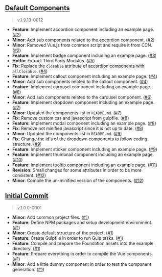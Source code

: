 [Default Components](https://github.com/sirthxalot/vue-foundation-components/milestone/1)
------------------------------------------------------------------------------------- 

> v.1.9.13-0012

* **Feature**: Implement accordion component including an example page. ([#2](https://github.com/sirthxalot/vue-foundation-components/issues/2))
* **Minor**: Add sub components related to the accordion component. ([#2](https://github.com/sirthxalot/vue-foundation-components/issues/2))
* **Minor**: Removed Vue.js from common script and require it from CDN. ([#2](https://github.com/sirthxalot/vue-foundation-components/issues/2))
* **Feature**: Implement badge component including an example page. ([#3](https://github.com/sirthxalot/vue-foundation-components/issues/3))
* **Hotfix**: Extract Third Party Modules. ([#5](https://github.com/sirthxalot/vue-foundation-components/issues/5))
* **Fix**: Replace the `closable` attribute of accordion components with `allClosable`. ([#4](https://github.com/sirthxalot/vue-foundation-components/issues/4))
* **Feature**: Implement callout component including an example page. ([#4](https://github.com/sirthxalot/vue-foundation-components/issues/4))
* **Minor**: Add sub components related to the callout component. ([#4](https://github.com/sirthxalot/vue-foundation-components/issues/4))
* **Feature**: Implement carousel component including an example page. ([#6](https://github.com/sirthxalot/vue-foundation-components/issues/6))
* **Minor**: Add sub components related to the carousel component. ([#6](https://github.com/sirthxalot/vue-foundation-components/issues/6))
* **Feature**: Implement dropdown component including an example page. ([#7](https://github.com/sirthxalot/vue-foundation-components/issues/7))
* **Minor**: Updated the components list in `README.md`. ([#7](https://github.com/sirthxalot/vue-foundation-components/issues/7))
* **Fix**: Remove custom css and javascript from gulpfile. ([#8](https://github.com/sirthxalot/vue-foundation-components/issues/8))
* **Feature**: Implement modal component including an example page. ([#8](https://github.com/sirthxalot/vue-foundation-components/issues/8))
* **Fix**: Remove not minified javascript since it is not up to date. ([#8](https://github.com/sirthxalot/vue-foundation-components/issues/8))
* **Minor**: Updated the components list in `README.md`. ([#9](https://github.com/sirthxalot/vue-foundation-components/issues/9))
* **Fix**: Change the id's of the dropdown components to follow coding structure. ([#9](https://github.com/sirthxalot/vue-foundation-components/issues/9))
* **Feature**: Implement sticker component including an example page. ([#9](https://github.com/sirthxalot/vue-foundation-components/issues/9))
* **Feature**: Implement thumbnail component including an example page. ([#10](https://github.com/sirthxalot/vue-foundation-components/issues/10))
* **Feature**: Implement tooltip component including an example page. ([#11](https://github.com/sirthxalot/vue-foundation-components/issues/11))
* **Revision**: Small changes for some attributes in order to be more consistent. ([#12](https://github.com/sirthxalot/vue-foundation-components/issues/12))
* **Minor**: Compile the un-minified version of the components. ([#12](https://github.com/sirthxalot/vue-foundation-components/issues/12))


[Initial Commit](https://github.com/sirthxalot/vue-foundation-components/issues/1)
------------------------------------------------------------------------------------- 

> v.1.0.0-0001

* **Minor**: Add common project files. ([#1](https://github.com/sirthxalot/vue-foundation-components/issues/1))
* **Feature**: Define NPM packages and setup development environment. ([#1](https://github.com/sirthxalot/vue-foundation-components/issues/1))
* **Minor**: Create default structure of the project. ([#1](https://github.com/sirthxalot/vue-foundation-components/issues/1))
* **Feature**: Create Gulpfile in order to run Gulp tasks. ([#1](https://github.com/sirthxalot/vue-foundation-components/issues/1))
* **Feature**: Compile and prepare the Foundation assets into the example directory. ([#1](https://github.com/sirthxalot/vue-foundation-components/issues/1))
* **Feature**: Prepare everything in order to compile the Vue components. ([#1](https://github.com/sirthxalot/vue-foundation-components/issues/1))
* **Minor**: Add a little dummy component in order to test the component generation. ([#1](https://github.com/sirthxalot/vue-foundation-components/issues/1))
